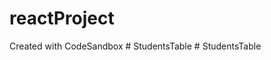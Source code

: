 # reactProject
Created with CodeSandbox
#   S t u d e n t s T a b l e  
 #   S t u d e n t s T a b l e  
 
